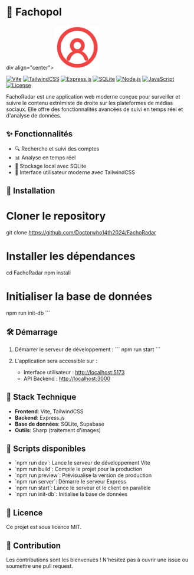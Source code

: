 
# 🎯 Fachopol
div align="center">
  <img src="public/img/favicon.svg" alt="FachoRadar Logo" width="120" height="120" />
</div>

[![Vite](https://img.shields.io/badge/vite-%23646CFF.svg?style=for-the-badge&logo=vite&logoColor=white)](https://vitejs.dev/)
[![TailwindCSS](https://img.shields.io/badge/tailwindcss-%2338B2AC.svg?style=for-the-badge&logo=tailwind-css&logoColor=white)](https://tailwindcss.com/)
[![Express.js](https://img.shields.io/badge/express.js-%23404d59.svg?style=for-the-badge&logo=express&logoColor=white)](https://expressjs.com/)
[![SQLite](https://img.shields.io/badge/sqlite-%2307405e.svg?style=for-the-badge&logo=sqlite&logoColor=white)](https://www.sqlite.org/)
[![Node.js](https://img.shields.io/badge/Node.js-43853D?style=for-the-badge&logo=node.js&logoColor=white)](https://nodejs.org/)
[![JavaScript](https://img.shields.io/badge/JavaScript-F7DF1E?style=for-the-badge&logo=javascript&logoColor=black)](https://developer.mozilla.org/fr/docs/Web/JavaScript)
[![License](https://img.shields.io/badge/License-MIT-yellow.svg?style=for-the-badge)](https://opensource.org/licenses/MIT)

FachoRadar est une application web moderne conçue pour surveiller et suivre le contenu extrémiste de droite  sur les plateformes de médias sociaux. Elle offre des fonctionnalités avancées de suivi en temps réel et d'analyse de données.

## ✨ Fonctionnalités

- 🔍 Recherche et suivi des comptes
- 📊 Analyse en temps réel
- 💾 Stockage local avec SQLite
- 🎨 Interface utilisateur moderne avec TailwindCSS

## 🚀 Installation


# Cloner le repository
git clone https://github.com/Doctorwho14th2024/FachoRadar

# Installer les dépendances
cd FachoRadar
npm install

# Initialiser la base de données
npm run init-db
\`\`\`

## 🛠️ Démarrage

1. Démarrer le serveur de développement :
\`\`\`
npm run start
\`\`\`

2. L'application sera accessible sur :
   - Interface utilisateur : [http://localhost:5173](http://localhost:5173)
   - API Backend : [http://localhost:3000](http://localhost:3000)

## 🧰 Stack Technique

- **Frontend**: Vite, TailwindCSS
- **Backend**: Express.js
- **Base de données**: SQLite, Supabase
- **Outils**: Sharp (traitement d'images)

## 📝 Scripts disponibles

- \`npm run dev\`: Lance le serveur de développement Vite
- \`npm run build\`: Compile le projet pour la production
- \`npm run preview\`: Prévisualise la version de production
- \`npm run server\`: Démarre le serveur Express
- \`npm run start\`: Lance le serveur et le client en parallèle
- \`npm run init-db\`: Initialise la base de données

## 📄 Licence

Ce projet est sous licence MIT.

## 🤝 Contribution

Les contributions sont les bienvenues ! N'hésitez pas à ouvrir une issue ou soumettre une pull request.



